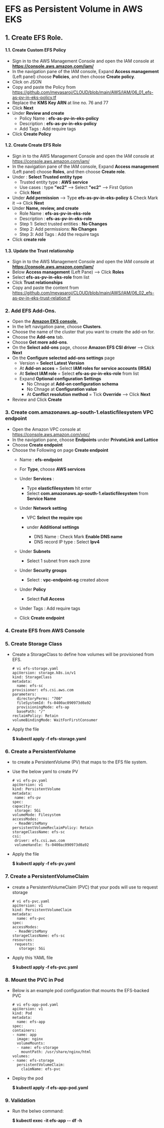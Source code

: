 #  EFS as Persistent Volume in AWS EKS
## 1. Create EFS Role.
####  1.1.  Create Custom EFS Policy
 - Sign in to the AWS Management Console and open the IAM console at **https://console.aws.amazon.com/iam/**
 - In the navigation pane of the IAM console, Expand __Access management__ (Left panel) choose __Policies__, and then choose __Create policy__.
 - Click on JSON
 - Copy and paste the Policy from https://github.com/mevasaroj/CLOUD/blob/main/AWS/IAM/06_01_efs-as-pv-in-eks-policy.tf
 - Replace the **KMS Key ARN** at line no. 76 and 77
 - Click __Next__
 - Under **Review and create**
    - Policy Name : **efs-as-pv-in-eks-policy**
    - Description : **efs-as-pv-in-eks-policy**
    - Add Tags : Add require tags
 - Click __Create Policy__

####  1.2.  Create Create EFS Role
 - Sign in to the AWS Management Console and open the IAM console at https://console.aws.amazon.com/iam/
 - In the navigation pane of the IAM console, Expand __Access management__ (Left panel) choose __Roles__, and then choose __Create role__.
 - Under : **Select Trusted entity type**
    - Trusted entity type : **AWS service**
    - Use cases : type __"ec2"__ --> Select __"ec2"__ --> First Option
    - Click __Next__
 - Under **Add permission** --> Type **efs-as-pv-in-eks-policy** & Check Mark it --> Click __Next__
 - Under **Name, review, and create**
    - Role Name : **efs-as-pv-in-eks-role**
    - Description : **efs-as-pv-in-eks-role**
    - Step 1: Select trusted entities : __No Changes__
    - Step 2: Add permissions: __No Changes__
    - Step 3: Add Tags : Add the require tags
 - Click **create role**
  
####  1.3.  Update the Trust relationship
 - Sign in to the AWS Management Console and open the IAM console at **https://console.aws.amazon.com/iam/**
 - Below __Access management__ (Left Pane) --> Click **Roles**
 - Select **efs-as-pv-in-eks-role** from list
 - Click **Trust relationships**
 - Copy and paste the content from https://github.com/mevasaroj/CLOUD/blob/main/AWS/IAM/06_02_efs-as-pv-in-eks-trust-relation.tf

### 2. Add EFS Add-Ons.
 - Open the [ **Amazon EKS console.** ](https://console.aws.amazon.com/eks/home#/clusters)
 - In the left navigation pane, choose **Clusters**.
 - Choose the name of the cluster that you want to create the add-on for.
 - Choose the **Add-ons** tab.
 - Choose **Get more add-ons**.
 - On the **Select add-ons** page, choose **Amazon EFS CSI driver** --> Click **Next**
 - On the **Configure selected add-ons settings** page
    - Version = **Select Latest Version**
    - At **Add-on acces** = Select **IAM roles for service accounts (IRSA)**
    - At **Select IAM role** = Select **efs-as-pv-in-eks-role** from list
    - Expand **Optional configuration Settings**
       - No Chnage at **Add-on configuration schema**
       - No Chnage at **Configuration value**
       - At **Conflict resolution method** = Tick **Override** --> Click **Next**
 - Review and Click **Create**

### 3. Create **com.amazonaws.ap-south-1.elasticfilesystem** VPC endpoint
  - Open the Amazon VPC console at https://console.aws.amazon.com/vpc/
  - In the navigation pane, choose **Endpoints** under __PrivateLink and Lattice__
  - Choose **Create endpoint**
  - Choose the Following on page __Create endpoint__
     - Name  : **efs-endpoint**
     - For **Type**, choose **AWS services**
       
     - Under **Services** :
       - Type **elasticfilesystem** hit enter
       - Select **com.amazonaws.ap-south-1.elasticfilesystem** from **Service Name**
       
     - Under **Network setting**
       - VPC **Select the require vpc**
         
       - under **Additional settings**
         - DNS Name : Check Mark **Enable DNS name**
         - DNS record IP type : Select **Ipv4**
           
     - Under **Subnets**
       - Select 1 subnet from each zone
  
     - Under **Security groups**
       - Select : **vpc-endpoint-sg** created above
      
     - Under **Policy**
       - Select **Full Access**
      
     -   Under Tags : Add require tags
     -   Click **Create endpoint**

### 4. Create EFS from AWS Console

### 5. Create Storage Class
 - Create a StorageClass to define how volumes will be provisioned from EFS.
   ```hcl
   # vi efs-storage.yaml
   apiVersion: storage.k8s.io/v1
   kind: StorageClass
   metadata:
     name: efs-sc
   provisioner: efs.csi.aws.com
   parameters:
     directoryPerms: "700"
     fileSystemId: fs-0400ac090973d0a92
     provisioningMode: efs-ap
     basePath: "/"
   reclaimPolicy: Retain
   volumeBindingMode: WaitForFirstConsumer
   ```
 - Apply the file

   **$ kubectl apply -f efs-storage.yaml**
   
### 6. Create a PersistentVolume
 - to create a PersistentVolume (PV) that maps to the EFS file system.
 - Use the below yaml to create PV
   ```hcl
   # vi efs-pv.yaml
   apiVersion: v1
   kind: PersistentVolume
   metadata:
    name: efs-pv
   spec:
   capacity:
    storage: 5Gi
   volumeMode: Filesystem
   accessModes:
    - ReadWriteMany
   persistentVolumeReclaimPolicy: Retain
   storageClassName: efs-sc
   csi:
    driver: efs.csi.aws.com
    volumeHandle: fs-0400ac090973d0a92
   ```
 - Apply the file

   **$ kubectl apply -f efs-pv.yaml**


### 7. Create a PersistentVolumeClaim
 - create a PersistentVolumeClaim (PVC) that your pods will use to request storage
   ```hcl
   # vi efs-pvc.yaml
   apiVersion: v1
   kind: PersistentVolumeClaim
   metadata:
     name: efs-pvc
   spec:
   accessModes:
    - ReadWriteMany
   storageClassName: efs-sc
   resources:
    requests:
      storage: 5Gi
   ```
 - Apply this YAML file

   **$ kubectl apply -f efs-pvc.yaml**


### 8. Mount the PVC in Pod
 - Below is an example pod configuration that mounts the EFS-backed PVC
   ```hcl
   # vi efs-app-pod.yaml
   apiVersion: v1
   kind: Pod
   metadata:
     name: efs-app
   spec:
   containers:
   - name: app
     image: nginx
     volumeMounts:
     - name: efs-storage
       mountPath: /usr/share/nginx/html
   volumes:
   - name: efs-storage
     persistentVolumeClaim:
       claimName: efs-pvc
   ```
 - Deploy the pod

   **$ kubectl apply -f efs-app-pod.yaml**
 
### 9. Validation
 - Run the belwo command:

   **$ kubectl exec -it efs-app -- df -h**




 
